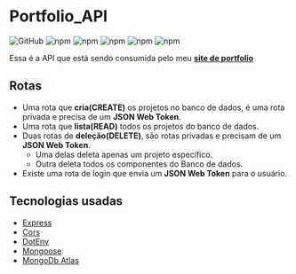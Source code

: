 # Portfolio_API

![GitHub](https://img.shields.io/github/license/MSpilari/portfolio_api)
![npm](https://img.shields.io/npm/v/express?label=express)
![npm](https://img.shields.io/npm/v/cors?label=cors)
![npm](https://img.shields.io/npm/v/dotenv?label=dotenv)
![npm](https://img.shields.io/npm/v/mongoose?label=mongoose)
![npm](https://img.shields.io/npm/v/mongodb?label=mongodb)

Essa é a API que está sendo consumida pelo meu [**site de portfolio**](https://mspilariportfolio.vercel.app/)

## Rotas

- Uma rota que **cria(CREATE)** os projetos no banco de dados, é uma rota privada e precisa de um **JSON Web Token**.
- Uma rota que **lista(READ)** todos os projetos do banco de dados.
- Duas rotas de **deleção(DELETE)**, são rotas privadas e precisam de um **JSON Web Token**.
  - Uma delas deleta apenas um projeto específico.
  - Outra deleta todos os componentes do Banco de dados.
- Existe uma rota de login que envia um **JSON Web Token** para o usuário.

## Tecnologias usadas

- [Express](http://expressjs.com/)
- [Cors](https://www.npmjs.com/package/cors)
- [DotEnv](https://www.npmjs.com/package/dotenv)
- [Mongoose](https://www.npmjs.com/package/mongoose)
- [MongoDb Atlas](https://www.mongodb.com/cloud/atlas)
